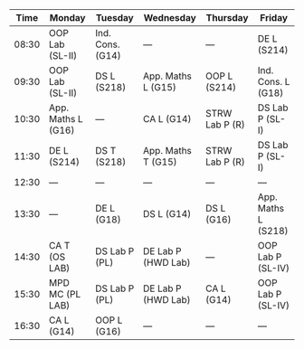 | Time  | Monday                   | Tuesday               | Wednesday           | Thursday             | Friday                |
|-------|--------------------------|-----------------------|---------------------|----------------------|-----------------------|
| 08:30 | OOP Lab (SL-II)          | Ind. Cons. (G14)      | —                   | —                    | DE L (S214)           |
| 09:30 | OOP Lab (SL-II)          | DS L (S218)           | App. Maths L (G15)  | OOP L (S214)         | Ind. Cons. L (G18)    |
| 10:30 | App. Maths L (G16)       | —                     | CA L (G14)          | STRW Lab P (R)       | DS Lab P (SL-I)       |
| 11:30 | DE L (S214)              |  DS T (S218)          | App. Maths T (G15)  | STRW Lab P (R)       | DS Lab P (SL-I)       |
| 12:30 | —                        | —                     | —                   | —                    | —                     |
| 13:30 | —                        | DE L (G18)            | DS L (G14)          | DS L (G16)           | App. Maths L (S218)   |
| 14:30 | CA T (OS LAB)            | DS Lab P (PL)         | DE Lab P (HWD Lab)  | —                    | OOP Lab P (SL-IV)     |
| 15:30 | MPD MC (PL LAB)          | DS Lab P (PL)         | DE Lab P (HWD Lab)  | CA L (G14)           | OOP Lab P (SL-IV)     |
| 16:30 | CA L (G14)               | OOP L (G16)           | —                   | —                    | —                     |
